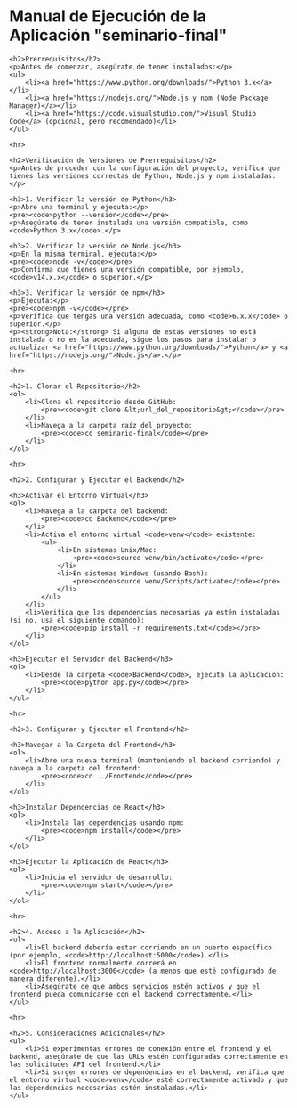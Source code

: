 <!DOCTYPE html>
<html lang="es">
<head>
    <meta charset="UTF-8">
    <meta name="viewport" content="width=device-width, initial-scale=1.0">
    <title>Manual de Ejecución de la Aplicación "seminario-final"</title>
</head>
<body>
    <h1>Manual de Ejecución de la Aplicación "seminario-final"</h1>

    <h2>Prerrequisitos</h2>
    <p>Antes de comenzar, asegúrate de tener instalados:</p>
    <ul>
        <li><a href="https://www.python.org/downloads/">Python 3.x</a></li>
        <li><a href="https://nodejs.org/">Node.js y npm (Node Package Manager)</a></li>
        <li><a href="https://code.visualstudio.com/">Visual Studio Code</a> (opcional, pero recomendado)</li>
    </ul>

    <hr>

    <h2>Verificación de Versiones de Prerrequisitos</h2>
    <p>Antes de proceder con la configuración del proyecto, verifica que tienes las versiones correctas de Python, Node.js y npm instaladas.</p>

    <h3>1. Verificar la versión de Python</h3>
    <p>Abre una terminal y ejecuta:</p>
    <pre><code>python --version</code></pre>
    <p>Asegúrate de tener instalada una versión compatible, como <code>Python 3.x</code>.</p>

    <h3>2. Verificar la versión de Node.js</h3>
    <p>En la misma terminal, ejecuta:</p>
    <pre><code>node -v</code></pre>
    <p>Confirma que tienes una versión compatible, por ejemplo, <code>v14.x.x</code> o superior.</p>

    <h3>3. Verificar la versión de npm</h3>
    <p>Ejecuta:</p>
    <pre><code>npm -v</code></pre>
    <p>Verifica que tengas una versión adecuada, como <code>6.x.x</code> o superior.</p>
    <p><strong>Nota:</strong> Si alguna de estas versiones no está instalada o no es la adecuada, sigue los pasos para instalar o actualizar <a href="https://www.python.org/downloads/">Python</a> y <a href="https://nodejs.org/">Node.js</a>.</p>

    <hr>

    <h2>1. Clonar el Repositorio</h2>
    <ol>
        <li>Clona el repositorio desde GitHub:
            <pre><code>git clone &lt;url_del_repositorio&gt;</code></pre>
        </li>
        <li>Navega a la carpeta raíz del proyecto:
            <pre><code>cd seminario-final</code></pre>
        </li>
    </ol>

    <hr>

    <h2>2. Configurar y Ejecutar el Backend</h2>

    <h3>Activar el Entorno Virtual</h3>
    <ol>
        <li>Navega a la carpeta del backend:
            <pre><code>cd Backend</code></pre>
        </li>
        <li>Activa el entorno virtual <code>venv</code> existente:
            <ul>
                <li>En sistemas Unix/Mac:
                    <pre><code>source venv/bin/activate</code></pre>
                </li>
                <li>En sistemas Windows (usando Bash):
                    <pre><code>source venv/Scripts/activate</code></pre>
                </li>
            </ul>
        </li>
        <li>Verifica que las dependencias necesarias ya estén instaladas (si no, usa el siguiente comando):
            <pre><code>pip install -r requirements.txt</code></pre>
        </li>
    </ol>

    <h3>Ejecutar el Servidor del Backend</h3>
    <ol>
        <li>Desde la carpeta <code>Backend</code>, ejecuta la aplicación:
            <pre><code>python app.py</code></pre>
        </li>
    </ol>

    <hr>

    <h2>3. Configurar y Ejecutar el Frontend</h2>

    <h3>Navegar a la Carpeta del Frontend</h3>
    <ol>
        <li>Abre una nueva terminal (manteniendo el backend corriendo) y navega a la carpeta del frontend:
            <pre><code>cd ../Frontend</code></pre>
        </li>
    </ol>

    <h3>Instalar Dependencias de React</h3>
    <ol>
        <li>Instala las dependencias usando npm:
            <pre><code>npm install</code></pre>
        </li>
    </ol>

    <h3>Ejecutar la Aplicación de React</h3>
    <ol>
        <li>Inicia el servidor de desarrollo:
            <pre><code>npm start</code></pre>
        </li>
    </ol>

    <hr>

    <h2>4. Acceso a la Aplicación</h2>
    <ul>
        <li>El backend debería estar corriendo en un puerto específico (por ejemplo, <code>http://localhost:5000</code>).</li>
        <li>El frontend normalmente correrá en <code>http://localhost:3000</code> (a menos que esté configurado de manera diferente).</li>
        <li>Asegúrate de que ambos servicios estén activos y que el frontend pueda comunicarse con el backend correctamente.</li>
    </ul>

    <hr>

    <h2>5. Consideraciones Adicionales</h2>
    <ul>
        <li>Si experimentas errores de conexión entre el frontend y el backend, asegúrate de que las URLs estén configuradas correctamente en las solicitudes API del frontend.</li>
        <li>Si surgen errores de dependencias en el backend, verifica que el entorno virtual <code>venv</code> esté correctamente activado y que las dependencias necesarias estén instaladas.</li>
    </ul>
</body>
</html>
